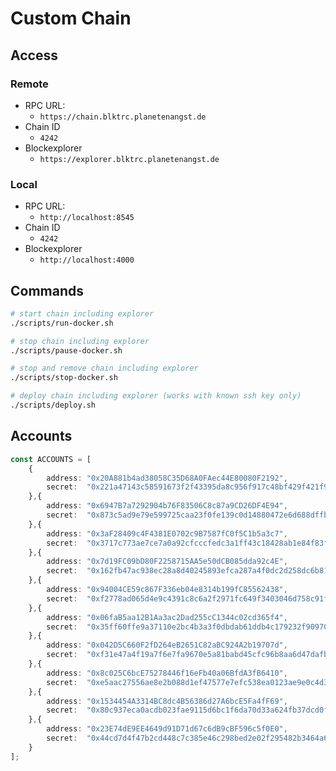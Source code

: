 # Custom Chain

## Access

### Remote

- RPC URL:
  - `https://chain.blktrc.planetenangst.de`
- Chain ID
  - `4242`
- Blockexplorer
  - `https://explorer.blktrc.planetenangst.de`


### Local

- RPC URL:
  - `http://localhost:8545`
- Chain ID
  - `4242`
- Blockexplorer
  - `http://localhost:4000`


## Commands

```bash
# start chain including explorer
./scripts/run-docker.sh

# stop chain including explorer
./scripts/pause-docker.sh

# stop and remove chain including explorer
./scripts/stop-docker.sh

# deploy chain including explorer (works with known ssh key only)
./scripts/deploy.sh
```


## Accounts
```ts
const ACCOUNTS = [
    {
        address: "0x20A881b4ad38058C35D68A0FAec44E80080F2192",
        secret:  "0x221a47143c58591673f2f43395da8c956f917c48bf429f421f9fd1ec9d4ccb97"
    },{
        address: "0x6947B7a7292904b76F83506C8c87a9CD26DF4E94",
        secret:  "0x873c5ad9e79e599725caa23f0fe139c0d14880472e6d688dffbd3cd380fe5fbe"
    },{
        address: "0x3aF28409c4F4381E0702c9B7587fC0f5C1b5a3c7",
        secret:  "0x3717c773ae7ce7a0a92cfcccfedc3a1ff43c18428ab1e84f83f8be5aa04637d9"
    },{
        address: "0x7d19FC09bD80F2258715AA5e50dCB085dda92c4E",
        secret:  "0x162fb47ac938ec28a8d40245893efca287a4f0dc2d258dc6b813513612b730f1"
    },{
        address: "0x94004CE59c867F336eb04e8314b199fC85562438",
        secret:  "0xf2778ad065d4e9c4391c8c6a2f2971fc649f3403046d758c91fb684ec32efd78"
    },{
        address: "0x06faB5aa12B1Aa3ac2Dad255cC1344c02cd365f4",
        secret:  "0x35ff60ffe9a37110e2bc4b3a3f0dbdab61ddb4c179232f909708b6507f802766"
    },{
        address: "0x042D5C660F2fD264eB2651C82aBC924A2b19707d",
        secret:  "0xf31e47a4f19a7f6e7fa9670e5a81babd45cfc96b8aa6d47dafb0d97aee408426"
    },{
        address: "0x8c025C6bcE75278446f16eFb40a06BfdA3fB6410",
        secret:  "0xe5aac27556ae8e2b088d1ef47577e7efc538ea0123ae9e0c4d37b96c9f0917cc"
    },{
        address: "0x1534454A3314BC8dc4B56386d27A6bcE5Fa4fF69",
        secret:  "0x80c937eca0acdb023fae9115d6bc1f6da70d33a624fb37dcd0f07123f809472a"
    },{
        address: "0x23E74dE9EE4649d91D71d67c6dB9cBF596c5f0E0",
        secret:  "0x44cd7d4f47b2cd448c7c385e46c298bed2e02f295482b3464a65e4b540fc2d7d"
    }
];
```

